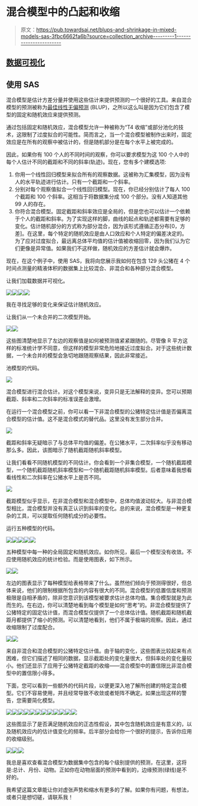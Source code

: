 # 混合模型中的凸起和收缩

> 原文：<https://pub.towardsai.net/blups-and-shrinkage-in-mixed-models-sas-3fbc6662fa6b?source=collection_archive---------1----------------------->

## [数据可视化](https://towardsai.net/p/category/data-visualization)

## 使用 SAS

混合模型是估计方差分量并使用这些估计来提供预测的一个很好的工具。来自混合模型的预测被称为[最佳线性无偏预测](https://en.wikipedia.org/wiki/Best_linear_unbiased_prediction) (BLUP)，之所以这么叫是因为它们包含了模型的固定和随机效应来提供预测。

通过包括固定和随机效应，混合模型允许一种被称为“T4 收缩”或部分池化的技术，这限制了过度拟合的可能性。简而言之，当一个混合模型被制作出来时，固定效应是在所有的观察中被估计的，但是随机部分是在每个水平上被完成的。

因此，如果你有 100 个人的不同时间的观察，你可以要求模型为这 100 个人中的每个人估计不同的截距和不同的斜率(轨迹)。现在，您有多个建模选项:

1.  你用一个线性回归模型来拟合所有的观察数据。这被称为汇集模型，因为没有人的水平轨迹进行估计。只有一个截距和一个斜率。
2.  分别对每个观察值拟合一个线性回归模型。现在，你已经分别估计了每人 100 个截距和 100 个斜率。这相当于将数据集分成 100 个部分。没有人知道其他 99 人的存在。
3.  你符合混合模型。固定截距和斜率效应是全局的，但是您也可以估计一个依赖于个人的截距和斜率。为了实现这样的脚，曲线的起点和轨迹都需要有足够的变化。估计随机部分的方式称为部分混合，因为该形式遵循正态分布[0，方差]。在这里，每个特定的随机效应是由人口效应和个人特定的偏差决定的。为了应对过度拟合，最远离总体平均值的估计值被收缩回零，因为我们认为它们更像是异常值。如果我们不这样做，随机效应的方差估计就会爆炸。

现在，在这个例子中，使用 SAS，我将向您展示我如何在包含 129 头公猪在 4 个时间点测量的精液体积的数据集上比较混合、非混合和各种部分混合模型。

让我们加载数据并可视化。

![](img/79fa33b47cbe1e97ccc523474ae8cac0.png)![](img/f1f6f416c73ec00ea2d13ac9a85ed641.png)![](img/cae3dd84b4ea7341438d8add80645386.png)![](img/d2c1a3498f2c913254c13282bc4fc8c8.png)

我在寻找足够的变化来保证估计随机效应。

让我们从一个未合并的二次模型开始。

![](img/a13a14689bcf48e36b8f7973ec611c6e.png)![](img/e9a0b9249ecdd790b2060cc00af82c98.png)

这些图清楚地显示了左边的观察值是如何被预测值紧紧跟随的。尽管像 R 平方这样的标准统计学不同意，但这样的模型非常危险地接近过度拟合。对于这些统计数据，一个未合并的模型会急切地跟随观察结果，因此非常接近。

池模型的代码。

![](img/f96d31dd501e176256589e2d45d21667.png)

混合模型进行混合估计。对这个模型来说，变异只是无法解释的变异。您可以预期截距、斜率和二次斜率的标准误差会激增。

在运行一个混合模型之前，你可以看一下非混合模型的公猪特定估计值是否偏离混合模型的估计值。这不是混合模式的替代品。这里没有发生部分合并。

![](img/9fa57e9d6007cf15d6c702862d96f62e.png)

截距和斜率无疑暗示了与总体平均值的偏差。在公猪水平，二次斜率似乎没有移动那么多。因此，该图暗示了随机截距随机斜率模型。

让我们看看不同随机模型的不同估计。你会看到一个非集合模型，一个随机截距模型，一个随机截距随机斜率模型和一个随机截距随机斜率模型。后者意味着我想看看线性和二次斜率在公猪水平上是否不同。

![](img/275b4a2ca56ee337e97da61608d25731.png)

截距模型似乎显示，在非混合模型和混合模型中，总体均值波动较大。与非混合模型相比，混合模型并没有真正认识到斜率的变化。总的来说，混合模型是一种更复杂的工具，可以提取任何随机成分的必要性。

运行五种模型的代码。

![](img/eb0b310a5b7992d69686a1de22de3bd5.png)![](img/a7f02b3e47608626a938445bcf5952d1.png)![](img/03a99ddaaa018dc1ad320f6143788921.png)![](img/160f2ecf06780c22c635af8c94f3236c.png)![](img/dce411a25fe3bc38915119b943d5ca9d.png)

五种模型中每一种的全局固定和随机效应。如你所见，最后一个模型没有收敛。不应使用随机效应的统计检验。而是使用图表，如下所示。

![](img/94645ae0cd0b5bcc9a6a0650a8a8eb0c.png)![](img/9aad304f50c24319e5dcde5528161b31.png)

左边的图表显示了每种模型给表格带来了什么。虽然他们倾向于预测得很好，但总体来说，他们的限制根据所包含的内容有很大的不同。混合模型的低置信度和预测极限是自相矛盾的，除非您意识到该模型被要求估计总体均值。集合模型就是为此而生的。在右边，你可以清楚地看到每个模型是如何“思考”的。非混合模型提供了公猪特定的固定估计值，而混合模型仅提供了一个总体估计值。随机截距和随机截距月都提供了缩小的预测。可以清楚地看到，他们不属于极端的观察。因此，通过收缩限制了过度配合。

![](img/7530a2d46b892ce5058541158b1c49d2.png)![](img/c71ed398060b9fba2b98c82d4260d840.png)

来自非混合和混合模型的公猪特定估计值。由于轴的变化，这些图表比较起来有点困难，但它们描述了相同的数据，显示截距处的变化量很大，但斜率处的变化量较小。他们还显示了应用于公猪特定截距的收缩——混合模型中的置信限比非混合模型中的置信限小得多。

下面，您可以看到一些额外的代码片段，以便更深入地了解所创建的特定混合模型。它们不容易使用，并且经常导致不收敛或者矩阵不确定。如果出现这样的警告，您需要简化模型。

![](img/81db1e0d6a4a4055ff41e05bd3da6ef3.png)![](img/603c59be0ef26c1ae4021f4fd5c2cff9.png)![](img/a825865c4cb5163e892128088ae2e4a8.png)![](img/37a1ce1edacf1973f0f333c71f3ee257.png)![](img/08132387f5d310066970b6fcfee31d06.png)![](img/9c41c4416f6372657771e38eb27971a3.png)![](img/6e3284a184581bf1e7ae47125436b1e2.png)![](img/82a8eea0c754df0ee78afde0bf93b844.png)![](img/be1c455de2108e4bbd93bec283e6eee5.png)![](img/5b5309d4da92e8bf413c06dad03a98eb.png)![](img/69752def17cbe04866fe7d7cab9fc4e6.png)![](img/ac039d3a127c5832431d1cac964e1033.png)

这些图显示了是否满足随机效应的正态性假设，其中包含随机效应是有意义的，以及随机效应内的估计值变化的频率。后半部分会给你一个很好的提示，告诉你应用的收缩级别。

![](img/540d1f2d22497b569f6955652323224b.png)![](img/94ddd746d105969d47a9510acf287f2b.png)![](img/8c6901b56a92843cbf8a0362dfe5b404.png)

我总是喜欢查看混合模型为数据集中包含的每个级别提供的预测，在这里，这将是:总计、月份、动物。正如你在动物层面的预测中看到的，边缘预测(绿线)是不好的。

我希望这篇文章能让你对虚张声势和缩水有更多的了解。如果你有问题，有想法，或者只是想切磋，请联系我！